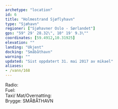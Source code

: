 ```yaml
---
archetype: "location"
id: 6
title: "Holmestrand Sjøflyhavn"
type: "Sjøhavn"
regioner: ["Sjøhavner Oslo - Sørlandet"]
gps: "59° 29' 28.32\", 10° 19' 9.3\""
coordinates: [59.4912,10.31925]
elevation: ""
landing: "Ukjent"
docking: "Småbåthavn"
warning: ""
updated: "Sist oppdatert 31. mai 2017 av mikael"
aliases:
- /vann/168
---
```


Radio:\
Fuel:\
Taxi/ Mat/Overnatting:\
Brygge: SMÅBÅTHAVN
